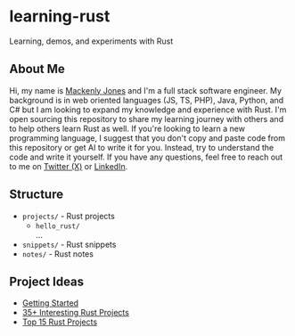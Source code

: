 # learning-rust
Learning, demos, and experiments with Rust

## About Me
Hi, my name is [Mackenly Jones](https://mackenly.com) and I'm a full stack software engineer. My background is in web oriented languages (JS, TS, PHP), Java, Python, and C# but I am looking to expand my knowledge and experience with Rust. I'm open sourcing this repository to share my learning journey with others and to help others learn Rust as well. If you're looking to learn a new programming language, I suggest that you don't copy and paste code from this repository or get AI to write it for you. Instead, try to understand the code and write it yourself. If you have any questions, feel free to reach out to me on [Twitter (X)](https://twitter.com/mackenlyjones) or [LinkedIn](https://www.linkedin.com/in/mackenly/).

## Structure
- `projects/` - Rust projects
    - `hello_rust/` 
    <br>...
- `snippets/` - Rust snippets
- `notes/` - Rust notes

## Project Ideas
- [Getting Started](https://www.rust-lang.org/learn)
- [35+ Interesting Rust Projects](https://www.codeavail.com/blog/rust-project-ideas/)
- [Top 15 Rust Projects](https://zerotomastery.io/blog/rust-practice-projects/)